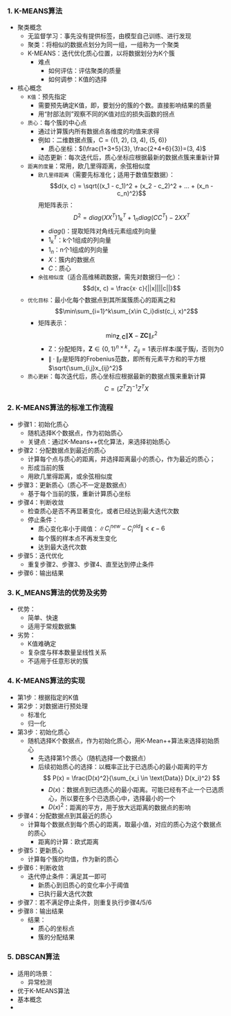 ### 1. K-MEANS算法
- 聚类概念
  - 无监督学习：事先没有提供标签，由模型自己训练、进行发现
  - 聚类：将相似的数据点划分为同一组，一组称为一个聚类
  - K-MEANS：迭代优化质心位置，以将数据划分为K个簇
    - 难点
      - 如何评估：评估聚类的质量
      - 如何调参：K值的选择
- 核心概念
  - `K值`：预先指定
    - 需要预先确定K值，即，要划分的簇的个数。直接影响结果的质量
    - 用“肘部法则”观察不同的K值对应的损失函数的拐点
  - `质心`：每个簇的中心点
    - 通过计算簇内所有数据点各维度的均值来求得
    - 例如：二维数据点簇，C = {(1, 2), (3, 4), (5, 6)}
      - 质心坐标：$(\frac{1+3+5}{3}, \frac{2+4+6}{3})=(3, 4)$
    - 动态更新：每次迭代后，质心坐标应根据最新的数据点簇来重新计算
  - `距离的度量`：常用，欧几里得距离，余弦相似度
    - `欧几里得距离`（需要先标准化；适用于数值型数据）：$$d(x, c) = \sqrt{(x_1 - c_1)^2 + (x_2 - c_2)^2 + ... + (x_n - c_n)^2}$$ 用矩阵表示： $$D^2=diag(XX^T)1_k^T+1_ndiag(CC^T)-2XX^T$$ 
      - $diag()$：提取矩阵对角线元素组成列向量
      - $1_k^T$：k个1组成的列向量
      - $1_n$：n个1组成的列向量
      - $X$：簇内的数据点
      - $C$：质心
    - `余弦相似度`（适合高维稀疏数据，需先对数据归一化）：$$d(x, c) = \frac{x· c}{||x||||c||}$$
  - `优化目标`：最小化每个数据点到其所属簇质心的距离之和 $$\min\sum_{i=1}^k\sum_{x\in C_i}dist(c_i, x)^2$$
    - 矩阵表示：$$
\min_{\mathbf{Z}, \mathbf{C}} \|\mathbf{X} - \mathbf{Z}\mathbf{C}\|_F^2
$$
      - Z：分配矩阵，$\mathbf{Z} \in \{0, 1\}^{n \times k}$，$Z_{ij}=1$表示样本$i$属于簇$j$，否则为0
      - $\|·\|_F$是矩阵的Frobenius范数，即所有元素平方和的平方根$\sqrt{\sum_{i,j}x_{ij}^2}$
  - `质心更新`：每次迭代后，质心坐标应根据最新的数据点簇来重新计算 $$C=(Z^TZ)^{-1}Z^TX$$

### 2. K-MEANS算法的标准工作流程
- 步骤1：初始化质心
  - 随机选择K个数据点，作为初始质心
  - 关键点：通过K-Means++优化算法，来选择初始质心
- 步骤2：分配数据点到最近的质心
  - 计算每个点与质心的距离，并选择距离最小的质心，作为最近的质心；
  - 形成当前的簇
  - 用欧几里得距离，或余弦相似度
- 步骤3：更新质心（质心不一定是数据点）
  - 基于每个当前的簇，重新计算质心坐标
- 步骤4：判断收敛
  - 检查质心是否不再显著变化，或者已经达到最大迭代次数
  - 停止条件：
    - 质心变化率小于阈值：$\|C_i^{new} - C_i^{old}\|<\epsilon-6$
    - 每个簇的样本点不再发生变化
    - 达到最大迭代次数
- 步骤5：迭代优化
  - 重复步骤2、步骤3、步骤4、直至达到停止条件
- 步骤6：输出结果

### 3. K_MEANS算法的优势及劣势
- 优势：
  - 简单、快速
  - 适用于常规数据集
- 劣势：
  - K值难确定
  - 复杂度与样本数量呈线性关系
  - 不适用于任意形状的簇

### 4. K-MEANS算法的实现
- 第1步：根据指定的K值
- 第2步：对数据进行预处理
  - 标准化
  - 归一化
- 第3步：初始化质心
  - 随机选择K个数据点，作为初始化质心，用K-Mean++算法来选择初始质心
    - 先选择第1个质心（随机选择一个数据点）
    - 后续初始质心的选择：以概率正比于已选质心的最小距离的平方 $$ P(x) = \frac{D(x)^2}{\sum_{x_i \in \text{Data}} D(x_i)^2} $$
      - $D(x)$：数据点到已选质心的最小距离。可能已经有不止一个已选质心，所以要在多个已选质心中，选择最小的一个
      - $D(x)^2$：距离的平方，用于放大远距离的数据点的影响
- 步骤4：分配数据点到其最近的质心
  - 计算每个数据点到每个质心的距离，取最小值，对应的质心为这个数据点的质心
    - 距离的计算：欧式距离
- 步骤5：更新质心
  - 计算每个簇的均值，作为新的质心
- 步骤6：判断收敛
  - 迭代停止条件：满足其一即可
    - 新质心到旧质心的变化率小于阈值
    - 已执行最大迭代次数
- 步骤7：若不满足停止条件，则重复执行步骤4/5/6
- 步骤8：输出结果
  - 结果：
    - 质心的坐标点
    - 簇的分配结果

### 5. DBSCAN算法
- 适用的场景：
  - 异常检测
- 优于K-MEANS算法
- 基本概念
- 